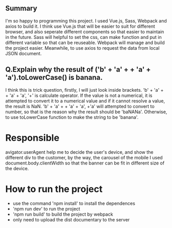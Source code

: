 Summary
---
I'm so happy to programming this project. I used Vue.js, Sass, Webpack and axios to build it. I think use Vue.js that will be easier to suit for different browser, and also seperate different components so that easier to maintain in the future. Sass will helpful to set the css, can make function and put in different variable so that can be reuseable. Webpack will manage and build the project easier. Meanwhile, to use axios to request the data from local JSON document.

Q.Explain why the result of ('b' + 'a' + + 'a' + 'a').toLowerCase() is banana.
---
I think this is trick question, firstly, I will just look inside brackets. 'b' + 'a' + + 'a' + 'a', '+' is calculate operator. If the value is not a numerical, it is attempted to convert it to a numerical value and if it cannot resolve a value, the result is NaN. 'b' + 'a' + + 'a' + 'a', +'a' will attempted to convert to number, so that is the reason why the result should be 'baNANa'. Otherwise, to use toLowerCase function to make the string to be 'banana'.

# Responsible

avigator.userAgent help me to decide the user's device, and show the different div to the customer, by the way, the carousel of the mobile I used document.body.clientWidth so that the banner can be fit in different size of the device.

# How to run the project
 * use the command 'npm install' to install the dependences
 * 'npm run dev' to run the project
 * 'npm run build' to build the project by webpack
 * only need to upload the dist documentary to the server